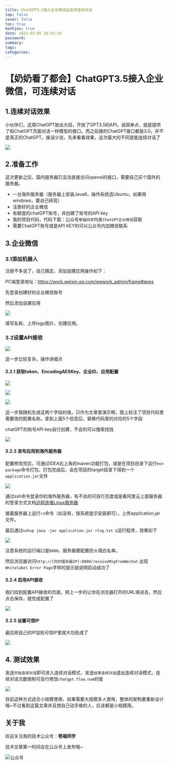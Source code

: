 ```yaml
---
title: ChatGPT3.5接入企业微信且支持连续对话
top: false
cover: false
toc: true
mathjax: true
date: 2023-03-05 16:43:10
password:
summary:
tags:
categories:
---
```

# 【奶奶看了都会】ChatGPT3.5接入企业微信，可连续对话

## 1.连续对话效果

小伙伴们，这周ChatGPT放出大招，开放了GPT3.5的API。说简单点，就是提供了和ChatGPT页面对话一样模型的接口。而之前接的ChatGPT接口都是3.0，并不是真正的ChatGPT。废话少说，先来看看效果，这次最大的不同是能连续对话了

![](https://raw.githubusercontent.com/longbig/hexo-blogs/main/source/img/chatgpt/gpt3-5/1.png)



## 2.准备工作

这次更新之后，国内服务器已没法直接访问openai的接口，需要自己买个国外的服务器。

* 一台海外服务器（服务器上安装Java8，操作系统选Ubuntu，如果用windows，要自己研究）
* 注册好的企业微信
* 有额度的chatGPT账号，并创建了账号的API key
* 我的项目代码，代码下载：公众号`卷福同学`内发`ChatGPT企业微信`获取
* 需要ChatGPT账号或是API KEY的可以公众号内加微信联系



## 3.企业微信

### 3.1添加机器人

注册不多说了，自己搞定。添加自建应用操作如下：

PC端登录地址：https://work.weixin.qq.com/wework_admin/frame#apps

先登录创建好的企业微信账号

然后添加自建应用

![](https://raw.githubusercontent.com/longbig/hexo-blogs/main/source/img/chatgpt/gpt3-5/2.png)

填写名称、上传logo图片，创建应用。

### 3.2设置API接收

![](https://raw.githubusercontent.com/longbig/hexo-blogs/main/source/img/chatgpt/gpt3-5/3.png)



这一步比较复杂，操作讲细点

#### 3.2.1 获取token、EncodingAESKey、企业ID、应用配置

![](https://raw.githubusercontent.com/longbig/hexo-blogs/main/source/img/chatgpt/gpt3-5/4.png)

![](https://raw.githubusercontent.com/longbig/hexo-blogs/main/source/img/chatgpt/gpt3-5/5.png)

![](https://raw.githubusercontent.com/longbig/hexo-blogs/main/source/img/chatgpt/gpt3-5/6.png)

这一步我随机生成这两个字段的值，只作为文章里演示啊，图上标注了项目代码里需要改的配置名称。拿到上面5个信息后，替换代码里的对应的5个字段

chatGPT的账号API key自行创建，不会的可以搜索找找

![](https://raw.githubusercontent.com/longbig/hexo-blogs/main/source/img/chatgpt/gpt3-5/7.png)

#### 3.2.3 发布应用到海外服务器

配置修改完后，可通过IDEA右上角的maven功能打包，或是在项目目录下运行`mvn package`命令打包，打包完成后，会在项目的target目录下得到一个`application.jar`文件

![](https://raw.githubusercontent.com/longbig/hexo-blogs/main/source/img/chatgpt/gpt3-5/8.png)



通过ssh命令登录你的海外服务器，有不会的可自行百度或是看阿里云上面服务器的登录方式文档[远程连接Linux服务器](https://help.aliyun.com/document_detail/59083.html)

接着服务器上运行`rz`命令（如没有，按系统提示安装即可），上传application.jar文件。

最后通过`nohup java -jar application.jar >log.txt &`运行程序，效果如下

![](https://raw.githubusercontent.com/longbig/hexo-blogs/main/source/img/chatgpt/gpt3-5/9.png)

注意系统的运行端口是`8080`，服务器要配置防火墙白名单。

然后浏览器访问`http://[你的服务器IP]:8080/receiveMsgFromWechat` 出现`Whitelabel Error Page`字样的提示就说明启动成功了

#### 3.2.4 启用API接收

我们找到配置API接收的页面，把上一步的让你在浏览器打开的URL填进去，然后点击保存，就完成配置了

![](https://raw.githubusercontent.com/longbig/hexo-blogs/main/source/img/chatgpt/gpt3-5/10.png)



#### 3.2.5 设置可信IP

最后把自己的IP加到可信IP里就大功告成了

![](https://raw.githubusercontent.com/longbig/hexo-blogs/main/source/img/chatgpt/gpt3-5/11.png)



## 4. 测试效果

发送`开始连续对话`即可进入连续对话模式，发送`结束连续对话`退出连续对话模式，连续对话次数限制可自行修改`chatgpt.flow.num`的值

![](https://raw.githubusercontent.com/longbig/hexo-blogs/main/source/img/chatgpt/gpt3-5/12.png)

目前这种方式适合小规模使用，如果需要大规模多人使用，整体的架构要重新设计哦~不过看到这篇文章并且想自己动手做的人，应该都是小规模用。


## 关于我

欢迎关注我的技术公众号：**卷福同学**

技术文章第一时间会在公众号上发布哦~

![公众号](https://raw.githubusercontent.com/longbig/hexo-blogs/main/source/img/wechat/%E5%85%AC%E4%BC%97%E5%8F%B7%E4%BA%8C%E7%BB%B4%E7%A0%81.jpeg)

